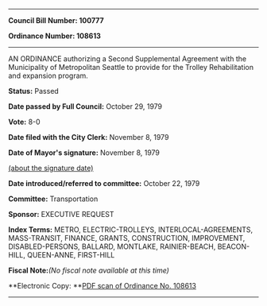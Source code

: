 

********

**Council Bill Number: 100777**
   
**Ordinance Number: 108613**
********

 AN ORDINANCE authorizing a Second Supplemental Agreement with the Municipality of Metropolitan Seattle to provide for the Trolley Rehabilitation and expansion program.

**Status:** Passed
   
**Date passed by Full Council:** October 29, 1979
   
**Vote:** 8-0
   
**Date filed with the City Clerk:** November 8, 1979
   
**Date of Mayor's signature:** November 8, 1979
   
[(about the signature date)](/~public/approvaldate.htm)
   
   
   
**Date introduced/referred to committee:** October 22, 1979
   
**Committee:** Transportation
   
**Sponsor:** EXECUTIVE REQUEST
   
   
**Index Terms:** METRO, ELECTRIC-TROLLEYS, INTERLOCAL-AGREEMENTS, MASS-TRANSIT, FINANCE, GRANTS, CONSTRUCTION, IMPROVEMENT, DISABLED-PERSONS, BALLARD, MONTLAKE, RAINIER-BEACH, BEACON-HILL, QUEEN-ANNE, FIRST-HILL

**Fiscal Note:**_(No fiscal note available at this time)_

**Electronic Copy: **[PDF scan of Ordinance No. 108613](/~archives/Ordinances/Ord_108613.pdf)

********

